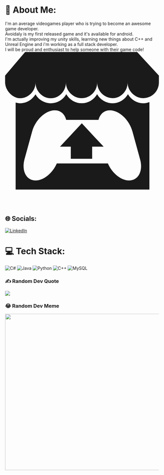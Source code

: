 # 💫 About Me:
I'm an average videogames player who is trying to become an awesome game developer.<br>Avoidaly is my first released game and it's available for android. <br>I'm actually improving my unity skills, learning new things about C++ and Unreal Engine and i'm working as a full stack developer.<br>I will be proud and enthusiast to help someone with their game code!<br>
<svg class="svg-inline--fa" aria-hidden="true" role="img" xmlns="http://www.w3.org/2000/svg" viewBox="0 0 177 177">
   <path fill="currentColor" d="M23 0L0 27v7.7c0 9.8 9 18.4 17 18.4 9.9 0 18-8.3 18-18 0 9.7 7.9 18 17.6 18S70 44.8 70 35c0 9.7 8.4 18 18.1 18C98 53 106 44.8 106 35a18 18 0 0 0 17.7 18c9.7 0 17.3-8.3 17.3-18 0 9.7 8.4 18 18.2 18A18 18 0 0 0 177 35v-8L152 0C108.4-.1 23 0 23 0z" fill-rule="evenodd"/>
   <path fill="currentColor" d="M35 48.6c-1 1.6-2.2 3-3.6 4.4-3.6 3.6-8.7 5.9-14.3 5.9-1.4 0-5-.8-5-.8v100h154V57.5c-2.4.9-4.3 1.4-7 1.4a20.3 20.3 0 0 1-17.7-10.4 20.6 20.6 0 0 1-17.7 10.4 20.3 20.3 0 0 1-17.8-10.4 20.4 20.4 0 0 1-35.5 0A20.4 20.4 0 0 1 38.3 53a19.5 19.5 0 0 1-3.3-4.4zM57.2 67c6.7 0 11.5 4.4 13.1 11h37.2c1.7-6.6 6.4-11 13.1-11 10.7 0 22.4 11 26 24.4l8.8 32c3.7 13.3-2 24.3-12.7 24.3-9.4 0-19.6-8.5-24.4-19.6H59.5c-4.9 11.1-15 19.6-24.4 19.6-10.7 0-16.4-11-12.8-24.4l8.8-32C34.8 78 46.5 67 57 67z"/>
   <path fill="currentColor" d="M75.7 95.4l-12.5 13.4h12.4v13.9h24.6v-13.9h13.2l-12.6-13.4-12.5-13.5z"/>
</svg>



## 🌐 Socials:
[![LinkedIn](https://img.shields.io/badge/LinkedIn-%230077B5.svg?logo=linkedin&logoColor=white)](https://linkedin.com/in/Francesco-Mauto) 

# 💻 Tech Stack:
![C#](https://img.shields.io/badge/c%23-%23239120.svg?style=for-the-badge&logo=c-sharp&logoColor=white) ![Java](https://img.shields.io/badge/java-%23ED8B00.svg?style=for-the-badge&logo=java&logoColor=white) ![Python](https://img.shields.io/badge/python-3670A0?style=for-the-badge&logo=python&logoColor=ffdd54) ![C++](https://img.shields.io/badge/c++-%2300599C.svg?style=for-the-badge&logo=c%2B%2B&logoColor=white) ![MySQL](https://img.shields.io/badge/mysql-%2300f.svg?style=for-the-badge&logo=mysql&logoColor=white)

### ✍️ Random Dev Quote
![](https://quotes-github-readme.vercel.app/api?type=horizontal&theme=radical)

### 😂 Random Dev Meme
<img src="https://random-memer.herokuapp.com/" width="512px"/>
